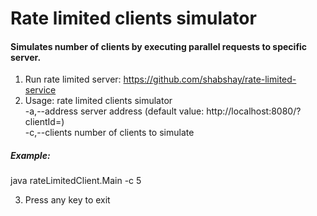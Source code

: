 # Rate limited clients simulator
#### Simulates number of clients by executing parallel requests to specific server.  
1. Run rate limited server: https://github.com/shabshay/rate-limited-service  
2. Usage: rate limited clients simulator   
-a,--address <arg>   server address (default value: http://localhost:8080/?clientId=)  
-c,--clients <arg>   number of clients to simulate

#####  Example: 
 java rateLimitedClient.Main -c 5  
 
 3. Press any key to exit
